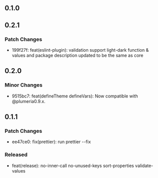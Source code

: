 ## 0.1.0

## 0.2.1

### Patch Changes

- 199f27f: feat(eslint-plugin): validation support light-dark function & values
  and package description updated to be the same as core

## 0.2.0

### Minor Changes

- 9515bc7: feat(defineTheme defineVars): Now compatible with @plumeria0.9.x.

## 0.1.1

### Patch Changes

- ee47ce0: fix(prettier): run prettier --fix

### Released

- feat(release): no-inner-call no-unused-keys sort-properties validate-values
